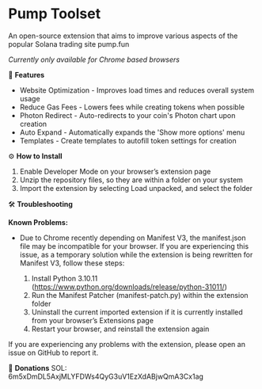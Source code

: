 # Pump Toolset
An open-source extension that aims to improve various aspects of the popular Solana trading site pump.fun

*Currently only available for Chrome based browsers*

💎 **Features**

  * Website Optimization - Improves load times and reduces overall system usage
  * Reduce Gas Fees - Lowers fees while creating tokens when possible
  * Photon Redirect - Auto-redirects to your coin's Photon chart upon creation
  * Auto Expand - Automatically expands the 'Show more options' menu
  * Templates - Create templates to autofill token settings for creation

⚙️ **How to Install**

  1. Enable Developer Mode on your browser’s extension page
  2. Unzip the repository files, so they are within a folder on your system
  3. Import the extension by selecting Load unpacked, and select the folder

🛠️ **Troubleshooting**

**Known Problems:**
* Due to Chrome recently depending on Manifest V3, the manifest.json file may be incompatible for your browser. If you are experiencing this issue, as a temporary solution while the extension is being rewritten for Manifest V3, follow these steps:

  1. Install Python 3.10.11 (https://www.python.org/downloads/release/python-31011/)
  2. Run the Manifest Patcher (manifest-patch.py) within the extension folder 
  3. Uninstall the current imported extension if it is currently installed from your browser’s Extensions page
  4. Restart your browser, and reinstall the extension again

If you are experiencing any problems with the extension, please open an issue on GitHub to report it.

💙 **Donations**
SOL: 6m5xDmDL5AxjMLYFDWs4QyG3uV1EzXdABjwQmA3Cx1ag
